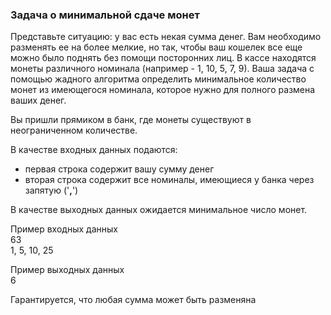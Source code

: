### Задача о минимальной сдаче монет
Представьте ситуацию: у вас есть некая сумма денег. Вам необходимо разменять ее на более мелкие, но так, чтобы ваш кошелек все еще можно было поднять без помощи посторонних лиц.
В кассе находятся монеты различного номинала (например - 1, 10, 5, 7, 9). Ваша задача с помощью жадного алгоритма определить минимальное количество монет из имеющегося номинала, которое нужно для полного размена ваших денег.

Вы пришли прямиком в банк, где монеты существуют в неограниченном количестве.

В качестве  входных данных подаются:
* первая строка содержит вашу сумму денег
* вторая строка содержит все номиналы, имеющиеся у банка через запятую ('**,**')

В качестве выходных данных ожидается минимальное число монет.

Пример входных данных  
63  
1, 5, 10, 25  

Пример выходных данных  
6  

Гарантируется, что любая сумма может быть разменяна
